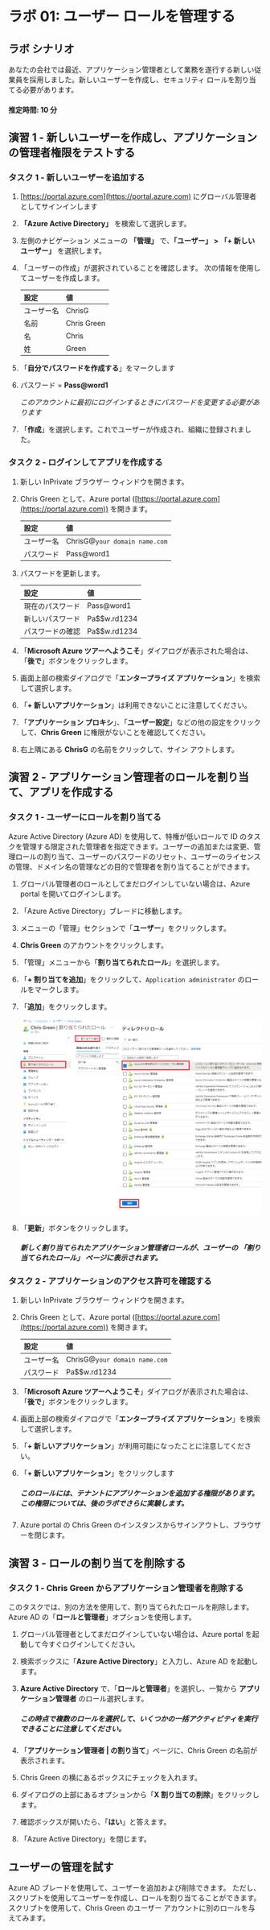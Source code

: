 ﻿---
lab:
    title: '01 - ユーザー ロールを管理する'
    learning path: '01'
    module: 'モジュール 01 – ID 管理ソリューションを実装する'
---

# ラボ 01: ユーザー ロールを管理する

## ラボ シナリオ

あなたの会社では最近、アプリケーション管理者として業務を遂行する新しい従業員を採用しました。新しいユーザーを作成し、セキュリティ ロールを割り当てる必要があります。

#### 推定時間: 10 分

## 演習 1 - 新しいユーザーを作成し、アプリケーションの管理者権限をテストする

### タスク 1 - 新しいユーザーを追加する

1. [https://portal.azure.com](https://portal.azure.com) にグローバル管理者としてサインインします

2. **「Azure Active Directory」** を検索して選択します。

3. 左側のナビゲーション メニューの **「管理」** で、**「ユーザー」 > 「+ 新しいユーザー」** を選択します。

4. 「ユーザーの作成」が選択されていることを確認します。  次の情報を使用してユーザーを作成します。

    | **設定**| **値**|
    | :--- | :--- |
    | ユーザー名| ChrisG|
    | 名前| Chris Green|
    | 名| Chris|
    | 姓| Green|

5. 「**自分でパスワードを作成する**」をマークします

6. パスワード = **Pass@word1**

     *このアカウントに最初にログインするときにパスワードを変更する必要があります*

7. 「**作成**」を選択します。これでユーザーが作成され、組織に登録されました。

### タスク 2 - ログインしてアプリを作成する

1. 新しい InPrivate ブラウザー ウィンドウを開きます。
2. Chris Green として、Azure portal ([https://portal.azure.com](https://portal.azure.com)) を開きます。

    | **設定**| **値**|
    | :--- | :--- |
    | ユーザー名| ChrisG@`your domain name.com`|
    | パスワード| Pass@word1|

3. パスワードを更新します。

    | **設定**| **値**|
    | :--- | :--- |
    | 現在のパスワード| Pass@word1|
    | 新しいパスワード| Pa$$w.rd1234|
    | パスワードの確認| Pa$$w.rd1234|

4. 「**Microsoft Azure ツアーへようこそ**」ダイアログが表示された場合は、「**後で**」ボタンをクリックします。

5. 画面上部の検索ダイアログで「**エンタープライズ アプリケーション**」を検索して選択します。
6. 「**+ 新しいアプリケーション**」は利用できないことに注意してください。
7. 「**アプリケーション プロキシ**」、「**ユーザー設定**」などの他の設定をクリックして、**Chris Green** に権限がないことを確認してください。
8. 右上隅にある **ChrisG** の名前をクリックして、サイン アウトします。

## 演習 2 - アプリケーション管理者のロールを割り当て、アプリを作成する

### タスク 1 - ユーザーにロールを割り当てる

Azure Active Directory (Azure AD) を使用して、特権が低いロールで ID のタスクを管理する限定された管理者を指定できます。ユーザーの追加または変更、管理ロールの割り当て、ユーザーのパスワードのリセット、ユーザーのライセンスの管理、ドメイン名の管理などの目的で管理者を割り当てることができます。

1. グローバル管理者のロールとしてまだログインしていない場合は、Azure portal を開いてログインします。
2. 「Azure Active Directory」ブレードに移動します。
3. メニューの「管理」セクションで「**ユーザー**」をクリックします。
4. **Chris Green** のアカウントをクリックします。
5. 「管理」メニューから「**割り当てられたロール**」を選択します。
6. 「**+ 割り当てを追加**」をクリックして、`Application administrator` のロールをマークします。
7. 「**追加**」をクリックします。

    ![「割り当てられたロール」ページ - 選択されたロールを表示中](./media/directory-role-select-role.png)

8. 「**更新**」ボタンをクリックします。

     ##### 新しく割り当てられたアプリケーション管理者ロールが、ユーザーの **「割り当てられたロール」** ページに表示されます。

### タスク 2 - アプリケーションのアクセス許可を確認する

1. 新しい InPrivate ブラウザー ウィンドウを開きます。
2. Chris Green として、Azure portal ([https://portal.azure.com](https://portal.azure.com)) を開きます。

    | **設定**| **値**|
    | :--- | :--- |
    | ユーザー名| ChrisG@`your domain name.com`|
    | パスワード| Pa$$w.rd1234|

3. 「**Microsoft Azure ツアーへようこそ**」ダイアログが表示された場合は、「**後で**」ボタンをクリックします。
4. 画面上部の検索ダイアログで「**エンタープライズ アプリケーション**」を検索して選択します。
5. 「**+ 新しいアプリケーション**」が利用可能になったことに注意してください。
6. 「**+ 新しいアプリケーション**」をクリックします

     ##### このロールには、テナントにアプリケーションを追加する権限があります。  この権限については、後のラボでさらに実験します。

7. Azure portal の Chris Green のインスタンスからサインアウトし、ブラウザーを閉じます。

## 演習 3 - ロールの割り当てを削除する

### タスク 1 - Chris Green からアプリケーション管理者を削除する

このタスクでは、別の方法を使用して、割り当てられたロールを削除します。 Azure AD の「**ロールと管理者**」オプションを使用します。

1. グローバル管理者としてまだログインしていない場合は、Azure portal を起動して今すぐログインしてください。
2. 検索ボックスに「**Azure Active Directory**」と入力し、Azure AD を起動します。
3. **Azure Active Directory** で、「**ロールと管理者**」を選択し、一覧から **アプリケーション管理者** のロール選択します。

     ##### この時点で複数のロールを選択して、いくつかの一括アクティビティを実行できることに注意してください。

4. 「**アプリケーション管理者 | の割り当て**」ページに、Chris Green の名前が表示されます。
5. Chris Green の横にあるボックスにチェックを入れます。
6. ダイアログの上部にあるオプションから「**X 割り当ての削除**」をクリックします。
7. 確認ボックスが開いたら、「**はい**」と答えます。
8. 「Azure Active Directory」を閉じます。

## ユーザーの管理を試す

Azure AD ブレードを使用して、ユーザーを追加および削除できます。  ただし、スクリプトを使用してユーザーを作成し、ロールを割り当てることができます。  スクリプトを使用して、Chris Green のユーザー アカウントに別のロールを与えてみます。
